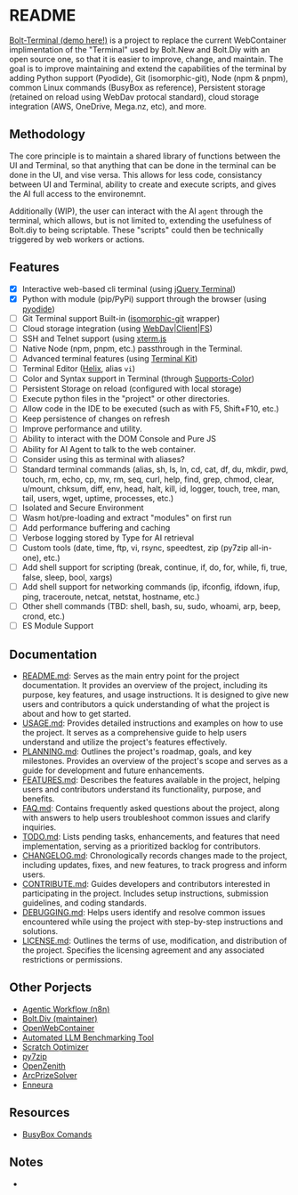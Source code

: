 # README
[Bolt-Terminal (demo here!)](https://terminal.boltdiy.com) is a project to replace the current WebContainer implimentation of the "Terminal" 
used by Bolt.New and Bolt.Diy with an open source one, so that it is easier to improve, change, and maintain. The goal is to improve 
maintaining and extend the capabilities of the terminal by adding Python support (Pyodide), Git (isomorphic-git), Node (npm & pnpm), common 
Linux commands (BusyBox as reference), Persistent storage (retained on reload using WebDav protocal standard), cloud storage integration 
(AWS, OneDrive, Mega.nz, etc), and more.

## Methodology
The core principle is to maintain a shared library of functions between the UI and Terminal, so that anything that 
can be done in the terminal can be done in the UI, and vise versa. This allows for less code, consistancy between UI 
and Terminal, ability to create and execute scripts, and gives the AI full access to the environemnt.

Additionally (WIP), the user can interact with the AI `agent` through the terminal, which allows, but is not limited to, extending the usefulness of Bolt.diy to being scriptable. These "scripts" could then be technically triggered by web workers or actions.

## Features
- [x] Interactive web-based cli terminal (using [jQuery Terminal](https://github.com/jcubic/jquery.terminal))
- [x] Python with module (pip/PyPi) support through the browser (using [pyodide](https://github.com/pyodide/pyodide))
- [ ] Git Terminal support Built-in ([isomorphic-git](https://github.com/isomorphic-git/isomorphic-git) wrapper)
- [ ] Cloud storage integration (using [WebDav](https://www.npmjs.com/package/webdav)|[Client](https://github.com/perry-mitchell/webdav-client)|[FS](https://github.com/perry-mitchell/webdav-fs))
- [ ] SSH and Telnet support (using [xterm.js](https://github.com/xtermjs/xterm.js)
- [ ] Native Node (npm, pnpm, etc.) passthrough in the Terminal.
- [ ] Advanced terminal features (using [Terminal Kit](https://github.com/cronvel/terminal-kit))
- [ ] Terminal Editor ([Helix](https://github.com/helix-editor/helix), alias `vi`)
- [ ] Color and Syntax support in Terminal (through [Supports-Color](https://github.com/chalk/supports-color))
- [ ] Persistent Storage on reload (configured with local storage)
- [ ] Execute python files in the "project" or other directories.
- [ ] Allow code in the IDE to be executed (such as with F5, Shift+F10, etc.)
- [ ] Keep persistence of changes on refresh
- [ ] Improve performance and utility.
- [ ] Ability to interact with the DOM Console and Pure JS
- [ ] Ability for AI Agent to talk to the web container.
- [ ] Consider using this as terminal with aliases?
- [ ] Standard terminal commands (alias, sh, ls, ln, cd, cat, df, du, mkdir, pwd, touch, rm, echo, cp, mv, rm, seq, curl, 
      help, find, grep, chmod, clear, u/mount, chksum, diff, env, head, halt, kill, id, logger, touch, tree, man, tail, users, 
	  wget, uptime, processes, etc.)
- [ ] Isolated and Secure Environment
- [ ] Wasm hot/pre-loading and extract "modules" on first run
- [ ] Add performance buffering and caching
- [ ] Verbose logging stored by Type for AI retrieval
- [ ] Custom tools (date, time, ftp, vi, rsync, speedtest, zip (py7zip all-in-one), etc.)
- [ ] Add shell support for scripting (break, continue, if, do, for, while, fi, true, false, sleep, bool, xargs)
- [ ] Add shell support for networking commands (ip, ifconfig, ifdown, ifup, ping, traceroute, netcat, netstat, hostname, etc.)
- [ ] Other shell commands (TBD: shell, bash, su, sudo, whoami, arp, beep, crond, etc.)
- [ ] ES Module Support

## Documentation  
- [README.md](#): Serves as the main entry point for the project documentation. It provides an overview of the project, including its purpose, key features, and usage instructions. It is designed to give new users and contributors a quick understanding of what the project is about and how to get started.  
- [USAGE.md](./docs/USAGE.md): Provides detailed instructions and examples on how to use the project. It serves as a comprehensive guide to help users understand and utilize the project's features effectively.  
- [PLANNING.md](./docs/PLANNING.md): Outlines the project's roadmap, goals, and key milestones. Provides an overview of the project's scope and serves as a guide for development and future enhancements.  
- [FEATURES.md](./docs/FEATURES.md): Describes the features available in the project, helping users and contributors understand its functionality, purpose, and benefits.  
- [FAQ.md](./docs/FAQ.md): Contains frequently asked questions about the project, along with answers to help users troubleshoot common issues and clarify inquiries.  
- [TODO.md](./docs/TODO.md): Lists pending tasks, enhancements, and features that need implementation, serving as a prioritized backlog for contributors.  
- [CHANGELOG.md](./docs/CHANGELOG.md): Chronologically records changes made to the project, including updates, fixes, and new features, to track progress and inform users.  
- [CONTRIBUTE.md](./docs/CONTRIBUTE.md): Guides developers and contributors interested in participating in the project. Includes setup instructions, submission guidelines, and coding standards.  
- [DEBUGGING.md](./docs/DEBUGGING.md): Helps users identify and resolve common issues encountered while using the project with step-by-step instructions and solutions.  
- [LICENSE.md](./docs/LICENSE.md): Outlines the terms of use, modification, and distribution of the project. Specifies the licensing agreement and any associated restrictions or permissions.  

## Other Porjects
- [Agentic Workflow (n8n)]()
- [Bolt.Div (maintainer)]()
- [OpenWebContainer]()
- [Automated LLM Benchmarking Tool]()
- [Scratch Optimizer]()
- [py7zip]()
- [OpenZenith]()
- [ArcPrizeSolver]()
- [Enneura]()

## Resources
- [BusyBox Comands](https://www.busybox.net/BusyBox.html)

## Notes
-

